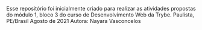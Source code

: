 Esse repositório foi inicialmente criado para realizar as atividades propostas do módulo 1, bloco 3 do curso de Desenvolvimento Web da Trybe.
Paulista, PE/Brasil
Agosto de 2021
Autora: Nayara Vasconcelos